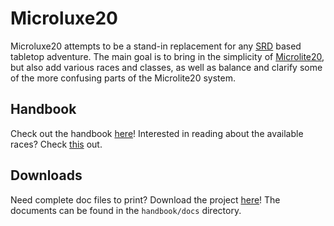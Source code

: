 # Microluxe20
Microluxe20 attempts to be a stand-in replacement for any [SRD](https://en.wikipedia.org/wiki/System_Reference_Document) based tabletop
adventure. The main goal is to bring in the simplicity of [Microlite20](http://microlite20.net/), but also
add various races and classes, as well as balance and clarify some of the more
confusing parts of the Microlite20 system.

## Handbook
Check out the handbook [here](handbook/microluxe20_complete.md)!
Interested in reading about the available races? Check [this](handbook/microluxe20_races.md) out.

## Downloads
Need complete doc files to print? Download the project [here](https://github.com/kgrubb/microluxe20/releases/latest)!
The documents can be found in the `handbook/docs` directory.
